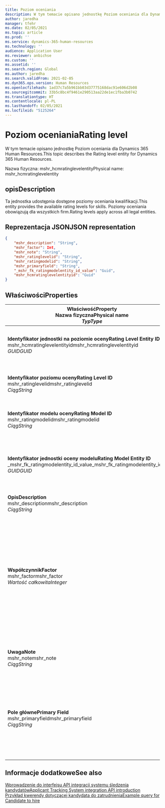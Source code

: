 ```yaml
---
title: Poziom oceniania
description: W tym temacie opisano jednostkę Poziom oceniania dla Dynamics 365 Human Resources.
author: jaredha
manager: tfehr
ms.date: 02/05/2021
ms.topic: article
ms.prod: ''
ms.service: dynamics-365-human-resources
ms.technology: ''
audience: Application User
ms.reviewer: anbichse
ms.custom: ''
ms.assetid: ''
ms.search.region: Global
ms.author: jaredha
ms.search.validFrom: 2021-02-05
ms.dyn365.ops.version: Human Resources
ms.openlocfilehash: 1ad37c7a5b961bb03d37775168dac91e606d2b08
ms.sourcegitcommit: 33b5c8bc4f9461e290513aa22de1ec1fba3b0742
ms.translationtype: HT
ms.contentlocale: pl-PL
ms.lasthandoff: 02/05/2021
ms.locfileid: "5125264"
---
```

# <a name="rating-level"></a><span data-ttu-id="f23e2-103">Poziom oceniania</span><span class="sxs-lookup"><span data-stu-id="f23e2-103">Rating level</span></span>

<span data-ttu-id="f23e2-104">W tym temacie opisano jednostkę Poziom oceniania dla Dynamics 365 Human Resources.</span><span class="sxs-lookup"><span data-stu-id="f23e2-104">This topic describes the Rating level entity for Dynamics 365 Human Resources.</span></span>

<span data-ttu-id="f23e2-105">Nazwa fizyczna: mshr_hcmratinglevelentity</span><span class="sxs-lookup"><span data-stu-id="f23e2-105">Physical name: mshr_hcmratinglevelentity</span></span>

## <a name="description"></a><span data-ttu-id="f23e2-106">opis</span><span class="sxs-lookup"><span data-stu-id="f23e2-106">Description</span></span>

<span data-ttu-id="f23e2-107">Ta jednostka udostępnia dostępne poziomy oceniania kwalifikacji.</span><span class="sxs-lookup"><span data-stu-id="f23e2-107">This entity provides the available rating levels for skills.</span></span> <span data-ttu-id="f23e2-108">Poziomy oceniania obowiązują dla wszystkich firm.</span><span class="sxs-lookup"><span data-stu-id="f23e2-108">Rating levels apply across all legal entities.</span></span>

## <a name="json-representation"></a><span data-ttu-id="f23e2-109">Reprezentacja JSON</span><span class="sxs-lookup"><span data-stu-id="f23e2-109">JSON representation</span></span>

```json
{
    "mshr_description": "String",
    "mshr_factor": Int,
    "mshr_note": "String",
    "mshr_ratinglevelid": "String",
    "mshr_ratingmodelid": "String",
    "mshr_primaryfield": "String",
    "_mshr_fk_ratingmodelentity_id_value": "Guid",
    "mshr_hcmratinglevelentityid": "Guid"
}
```

## <a name="properties"></a><span data-ttu-id="f23e2-110">Właściwości</span><span class="sxs-lookup"><span data-stu-id="f23e2-110">Properties</span></span>

| <span data-ttu-id="f23e2-111">Właściwość</span><span class="sxs-lookup"><span data-stu-id="f23e2-111">Property</span></span><br><span data-ttu-id="f23e2-112">**Nazwa fizyczna**</span><span class="sxs-lookup"><span data-stu-id="f23e2-112">**Physical name**</span></span><br><span data-ttu-id="f23e2-113">**_Typ_**</span><span class="sxs-lookup"><span data-stu-id="f23e2-113">**_Type_**</span></span> | <span data-ttu-id="f23e2-114">Użycie</span><span class="sxs-lookup"><span data-stu-id="f23e2-114">Use</span></span> | <span data-ttu-id="f23e2-115">opis</span><span class="sxs-lookup"><span data-stu-id="f23e2-115">Description</span></span> |
| --- | --- | --- |
| <span data-ttu-id="f23e2-116">**Identyfikator jednostki na poziomie oceny**</span><span class="sxs-lookup"><span data-stu-id="f23e2-116">**Rating Level Entity ID**</span></span><br><span data-ttu-id="f23e2-117">mshr_hcmratinglevelentityid</span><span class="sxs-lookup"><span data-stu-id="f23e2-117">mshr_hcmratinglevelentityid</span></span><br><span data-ttu-id="f23e2-118">*GUID*</span><span class="sxs-lookup"><span data-stu-id="f23e2-118">*GUID*</span></span> | <span data-ttu-id="f23e2-119">Tylko do odczytu</span><span class="sxs-lookup"><span data-stu-id="f23e2-119">Read-only</span></span><br><span data-ttu-id="f23e2-120">Potrzebne</span><span class="sxs-lookup"><span data-stu-id="f23e2-120">Required</span></span><br><span data-ttu-id="f23e2-121">Wygenerowany przez system</span><span class="sxs-lookup"><span data-stu-id="f23e2-121">System-generated</span></span> | <span data-ttu-id="f23e2-122">Wygenerowany przez system unikatowy identyfikator poziomu.</span><span class="sxs-lookup"><span data-stu-id="f23e2-122">The system-generated unique identifier for the level.</span></span> |
| <span data-ttu-id="f23e2-123">**Identyfikator poziomu oceny**</span><span class="sxs-lookup"><span data-stu-id="f23e2-123">**Rating Level ID**</span></span><br><span data-ttu-id="f23e2-124">mshr_ratinglevelid</span><span class="sxs-lookup"><span data-stu-id="f23e2-124">mshr_ratinglevelid</span></span><br><span data-ttu-id="f23e2-125">*Ciąg*</span><span class="sxs-lookup"><span data-stu-id="f23e2-125">*String*</span></span> | <span data-ttu-id="f23e2-126">Czytaj/zapisz</span><span class="sxs-lookup"><span data-stu-id="f23e2-126">Read/write</span></span><br><span data-ttu-id="f23e2-127">Potrzebne</span><span class="sxs-lookup"><span data-stu-id="f23e2-127">Required</span></span> | <span data-ttu-id="f23e2-128">Czytelny dla użytkownika unikalny identyfikator poziomu.</span><span class="sxs-lookup"><span data-stu-id="f23e2-128">User-readable unique identifier for the level.</span></span> |
| <span data-ttu-id="f23e2-129">**Identyfikator modelu oceny**</span><span class="sxs-lookup"><span data-stu-id="f23e2-129">**Rating Model ID**</span></span><br><span data-ttu-id="f23e2-130">mshr_ratingmodelid</span><span class="sxs-lookup"><span data-stu-id="f23e2-130">mshr_ratingmodelid</span></span><br><span data-ttu-id="f23e2-131">*Ciąg*</span><span class="sxs-lookup"><span data-stu-id="f23e2-131">*String*</span></span> | <span data-ttu-id="f23e2-132">Czytaj/zapisz</span><span class="sxs-lookup"><span data-stu-id="f23e2-132">Read/write</span></span><br><span data-ttu-id="f23e2-133">Potrzebne</span><span class="sxs-lookup"><span data-stu-id="f23e2-133">Required</span></span> | <span data-ttu-id="f23e2-134">Model oceniania, do którego należy poziom oceniania.</span><span class="sxs-lookup"><span data-stu-id="f23e2-134">The rating model to which the rating level belongs.</span></span> |
| <span data-ttu-id="f23e2-135">**Identyfikator jednostki oceny modelu**</span><span class="sxs-lookup"><span data-stu-id="f23e2-135">**Rating Model Entity ID**</span></span><br><span data-ttu-id="f23e2-136">_mshr_fk_ratingmodelentity_id_value</span><span class="sxs-lookup"><span data-stu-id="f23e2-136">_mshr_fk_ratingmodelentity_id_value</span></span><br><span data-ttu-id="f23e2-137">*GUID*</span><span class="sxs-lookup"><span data-stu-id="f23e2-137">*GUID*</span></span> | <span data-ttu-id="f23e2-138">Tylko do odczytu</span><span class="sxs-lookup"><span data-stu-id="f23e2-138">Read-only</span></span><br><span data-ttu-id="f23e2-139">Potrzebne</span><span class="sxs-lookup"><span data-stu-id="f23e2-139">Required</span></span><br><span data-ttu-id="f23e2-140">Klucz obcy: mshr_hcmratingmodelentityid należący do mshr_hcmratingmodelentity</span><span class="sxs-lookup"><span data-stu-id="f23e2-140">Foreign key: mshr_hcmratingmodelentityid of mshr_hcmratingmodelentity</span></span> | <span data-ttu-id="f23e2-141">Wygenerowany przez system identyfikator modelu oceniania, do którego należy poziom oceniania.</span><span class="sxs-lookup"><span data-stu-id="f23e2-141">The system-generated identifier for the rating model to which the rating level belongs.</span></span> |
| <span data-ttu-id="f23e2-142">**Opis**</span><span class="sxs-lookup"><span data-stu-id="f23e2-142">**Description**</span></span><br><span data-ttu-id="f23e2-143">mshr_description</span><span class="sxs-lookup"><span data-stu-id="f23e2-143">mshr_description</span></span><br><span data-ttu-id="f23e2-144">*Ciąg*</span><span class="sxs-lookup"><span data-stu-id="f23e2-144">*String*</span></span> | <span data-ttu-id="f23e2-145">Czytaj/zapisz</span><span class="sxs-lookup"><span data-stu-id="f23e2-145">Read/write</span></span><br><span data-ttu-id="f23e2-146">Potrzebne</span><span class="sxs-lookup"><span data-stu-id="f23e2-146">Required</span></span> | <span data-ttu-id="f23e2-147">Opis poziomu oceny.</span><span class="sxs-lookup"><span data-stu-id="f23e2-147">The description of the rating level.</span></span> |
| <span data-ttu-id="f23e2-148">**Współczynnik**</span><span class="sxs-lookup"><span data-stu-id="f23e2-148">**Factor**</span></span><br><span data-ttu-id="f23e2-149">mshr_factor</span><span class="sxs-lookup"><span data-stu-id="f23e2-149">mshr_factor</span></span><br><span data-ttu-id="f23e2-150">*Wartość całkowita*</span><span class="sxs-lookup"><span data-stu-id="f23e2-150">*Integer*</span></span> | <span data-ttu-id="f23e2-151">Czytaj/zapisz</span><span class="sxs-lookup"><span data-stu-id="f23e2-151">Read/write</span></span><br><span data-ttu-id="f23e2-152">Potrzebne</span><span class="sxs-lookup"><span data-stu-id="f23e2-152">Required</span></span> | <span data-ttu-id="f23e2-153">Współczynnik poziomu oceny.</span><span class="sxs-lookup"><span data-stu-id="f23e2-153">The factor for the rating level.</span></span> <span data-ttu-id="f23e2-154">Służy on do normalizacji wyników podczas porównywania towarów z różnymi numerami poziomów oceny.</span><span class="sxs-lookup"><span data-stu-id="f23e2-154">When you compare items with a different number of rating levels, the factor is used to normalize the scores.</span></span> <span data-ttu-id="f23e2-155">Wartość musi być liczbą całkowitą z liczby 0 do 9.</span><span class="sxs-lookup"><span data-stu-id="f23e2-155">The value must be an integer between 0 and 9.</span></span> |
| <span data-ttu-id="f23e2-156">**Uwaga**</span><span class="sxs-lookup"><span data-stu-id="f23e2-156">**Note**</span></span><br><span data-ttu-id="f23e2-157">mshr_note</span><span class="sxs-lookup"><span data-stu-id="f23e2-157">mshr_note</span></span><br><span data-ttu-id="f23e2-158">*Ciąg*</span><span class="sxs-lookup"><span data-stu-id="f23e2-158">*String*</span></span> | <span data-ttu-id="f23e2-159">Czytaj/zapisz</span><span class="sxs-lookup"><span data-stu-id="f23e2-159">Read/write</span></span><br><span data-ttu-id="f23e2-160">Opcjonalny</span><span class="sxs-lookup"><span data-stu-id="f23e2-160">Optional</span></span> | <span data-ttu-id="f23e2-161">Wszelkie notatki skojarzone z poziomem oceniania.</span><span class="sxs-lookup"><span data-stu-id="f23e2-161">Any notes associated with the rating level.</span></span> |
| <span data-ttu-id="f23e2-162">**Pole główne**</span><span class="sxs-lookup"><span data-stu-id="f23e2-162">**Primary Field**</span></span><br><span data-ttu-id="f23e2-163">mshr_primaryfield</span><span class="sxs-lookup"><span data-stu-id="f23e2-163">mshr_primaryfield</span></span><br><span data-ttu-id="f23e2-164">*Ciąg*</span><span class="sxs-lookup"><span data-stu-id="f23e2-164">*String*</span></span> | <span data-ttu-id="f23e2-165">Tylko do odczytu</span><span class="sxs-lookup"><span data-stu-id="f23e2-165">Read-only</span></span><br><span data-ttu-id="f23e2-166">Potrzebne</span><span class="sxs-lookup"><span data-stu-id="f23e2-166">Required</span></span> | <span data-ttu-id="f23e2-167">Pole, które ma być używane jako identyfikator rekordu encji.</span><span class="sxs-lookup"><span data-stu-id="f23e2-167">Field to be used as an identifier of the entity record.</span></span> <span data-ttu-id="f23e2-168">Kombinacja identyfikatora poziomu oceniania i identyfikatora modelu oceniania.</span><span class="sxs-lookup"><span data-stu-id="f23e2-168">Combination of rating level ID and rating model ID.</span></span> |

## <a name="see-also"></a><span data-ttu-id="f23e2-169">Informacje dodatkowe</span><span class="sxs-lookup"><span data-stu-id="f23e2-169">See also</span></span>

[<span data-ttu-id="f23e2-170">Wprowadzenie do interfejsu API integracji systemu śledzenia kandydatów</span><span class="sxs-lookup"><span data-stu-id="f23e2-170">Applicant Tracking System integration API introduction</span></span>](hr-admin-integration-ats-api-introduction.md)<br>
[<span data-ttu-id="f23e2-171">Przykład kwerendy dotyczącej kandydata do zatrudnienia</span><span class="sxs-lookup"><span data-stu-id="f23e2-171">Example query for Candidate to hire</span></span>](hr-admin-integration-ats-api-candidate-to-hire-example-query.md)


